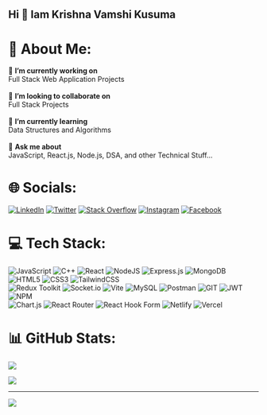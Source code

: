 ## Hi 👋 Iam Krishna Vamshi Kusuma


# 💫 About Me:
🔭 **I’m currently working on**<br>Full Stack Web Application Projects<br><br>👯 **I’m looking to collaborate on**<br>Full Stack Projects<br><br>🌱 **I’m currently learning**<br>Data Structures and Algorithms<br><br>💬 **Ask me about**<br>JavaScript, React.js, Node.js, DSA, and other Technical Stuff...



# 🌐 Socials:
[![LinkedIn](https://img.shields.io/badge/LinkedIn-%230077B5.svg?logo=linkedin&logoColor=white)](https://linkedin.com/in/krishnavamshikusuma) 
[![Twitter](https://img.shields.io/badge/Twitter-%231DA1F2.svg?logo=Twitter&logoColor=white)](https://twitter.com/Krishnavamshi_1) 
[![Stack Overflow](https://img.shields.io/badge/-Stackoverflow-FE7A16?logo=stack-overflow&logoColor=white)](https://stackoverflow.com/users/20693132) 
[![Instagram](https://img.shields.io/badge/Instagram-%23E4405F.svg?logo=Instagram&logoColor=white)](https://instagram.com/the_krishnavamshi) 
[![Facebook](https://img.shields.io/badge/Facebook-%231877F2.svg?logo=Facebook&logoColor=white)](https://facebook.com/krishnavamshi.kusuma) 



# 💻 Tech Stack:
![JavaScript](https://img.shields.io/badge/javascript-%23323330.svg?style=for-the-badge&logo=javascript&logoColor=%23F7DF1E)
![C++](https://img.shields.io/badge/c++-%2300599C.svg?style=for-the-badge&logo=c%2B%2B&logoColor=white)
![React](https://img.shields.io/badge/react-%2320232a.svg?style=for-the-badge&logo=react&logoColor=%2361DAFB)
![NodeJS](https://img.shields.io/badge/node.js-6DA55F?style=for-the-badge&logo=node.js&logoColor=white)
![Express.js](https://img.shields.io/badge/express.js-%23404d59.svg?style=for-the-badge&logo=express&logoColor=%2361DAFB) 
![MongoDB](https://img.shields.io/badge/MongoDB-%234ea94b.svg?style=for-the-badge&logo=mongodb&logoColor=white) 
![HTML5](https://img.shields.io/badge/html5-%23E34F26.svg?style=for-the-badge&logo=html5&logoColor=white)
![CSS3](https://img.shields.io/badge/css3-%231572B6.svg?style=for-the-badge&logo=css3&logoColor=white) 
![TailwindCSS](https://img.shields.io/badge/tailwindcss-%2338B2AC.svg?style=for-the-badge&logo=tailwind-css&logoColor=white)  
![Redux Toolkit](https://img.shields.io/badge/redux-%23593d88.svg?style=for-the-badge&logo=redux&logoColor=white) 
![Socket.io](https://img.shields.io/badge/Socket.io-black?style=for-the-badge&logo=socket.io&badgeColor=010101) 
![Vite](https://img.shields.io/badge/vite-%23646CFF.svg?style=for-the-badge&logo=vite&logoColor=white) 
![MySQL](https://img.shields.io/badge/mysql-%2300000f.svg?style=for-the-badge&logo=mysql&logoColor=white) 
![Postman](https://img.shields.io/badge/Postman-FF6C37?style=for-the-badge&logo=postman&logoColor=white)
![GIT](https://img.shields.io/badge/Git-fc6d26?style=for-the-badge&logo=git&logoColor=white) 
![JWT](https://img.shields.io/badge/JWT-black?style=for-the-badge&logo=JSON%20web%20tokens) 
![NPM](https://img.shields.io/badge/NPM-%23CB3837.svg?style=for-the-badge&logo=npm&logoColor=white)  
![Chart.js](https://img.shields.io/badge/chart.js-F5788D.svg?style=for-the-badge&logo=chart.js&logoColor=white) 
![React Router](https://img.shields.io/badge/React_Router-CA4245?style=for-the-badge&logo=react-router&logoColor=white) 
![React Hook Form](https://img.shields.io/badge/React%20Hook%20Form-%23EC5990.svg?style=for-the-badge&logo=reacthookform&logoColor=white) 
![Netlify](https://img.shields.io/badge/netlify-%23000000.svg?style=for-the-badge&logo=netlify&logoColor=#00C7B7) 
![Vercel](https://img.shields.io/badge/vercel-%23000000.svg?style=for-the-badge&logo=vercel&logoColor=white) 
<!-- ![AWS](https://img.shields.io/badge/AWS-%23FF9900.svg?style=for-the-badge&logo=amazon-aws&logoColor=white) 
![Webpack](https://img.shields.io/badge/webpack-%238DD6F9.svg?style=for-the-badge&logo=webpack&logoColor=black) 
![GraphQL](https://img.shields.io/badge/-GraphQL-E10098?style=for-the-badge&logo=graphql&logoColor=white) 
![Java](https://img.shields.io/badge/java-%23ED8B00.svg?style=for-the-badge&logo=openjdk&logoColor=white) 
![Python](https://img.shields.io/badge/python-3670A0?style=for-the-badge&logo=python&logoColor=ffdd54) 
![TypeScript](https://img.shields.io/badge/typescript-%23007ACC.svg?style=for-the-badge&logo=typescript&logoColor=white) 
![Bootstrap](https://img.shields.io/badge/bootstrap-%238511FA.svg?style=for-the-badge&logo=bootstrap&logoColor=white) 
![Canva](https://img.shields.io/badge/Canva-%2300C4CC.svg?style=for-the-badge&logo=Canva&logoColor=white) 
![Figma](https://img.shields.io/badge/figma-%23F24E1E.svg?style=for-the-badge&logo=figma&logoColor=white) 
![Docker](https://img.shields.io/badge/docker-%230db7ed.svg?style=for-the-badge&logo=docker&logoColor=white) 
![Kubernetes](https://img.shields.io/badge/kubernetes-%23326ce5.svg?style=for-the-badge&logo=kubernetes&logoColor=white) 
![ESLint](https://img.shields.io/badge/ESLint-4B3263?style=for-the-badge&logo=eslint&logoColor=white)  -->



# 📊 GitHub Stats:
<!-- ![](https://github-readme-stats.vercel.app/api?username=KrishnaOnline&theme=midnight-purple&hide_border=false&include_all_commits=true&count_private=true)<br/> -->
![](https://github-readme-streak-stats.herokuapp.com/?user=KrishnaOnline&theme=highcontrast&hide_border=false)<br/>
<!-- ![](https://github-readme-stats.vercel.app/api/top-langs/?username=KrishnaOnline&theme=midnight-purple&hide_border=false&include_all_commits=true&count_private=true&layout=compact) -->
<!--
## 🏆 GitHub Trophies
![](https://github-profile-trophy.vercel.app/?username=KrishnaOnline&theme=radical&no-frame=false&no-bg=false&margin-w=4)
-->
<!--
### ✍️ Random Dev Quote
![](https://quotes-github-readme.vercel.app/api?type=horizontal&theme=radical)
-->
<!-- ### 🔝 Top Contributed Repo
![](https://github-contributor-stats.vercel.app/api?username=KrishnaOnline&limit=5&theme=radical&combine_all_yearly_contributions=true) -->
<!--
### 😂 Random Dev Meme
<img src='https://randommeme-five.vercel.app/' style="height: 400px;"/>
-->

<a href="https://github.com/KrishnaOnline">
  <img  src="https://github-readme-activity-graph.vercel.app/graph?username=KrishnaOnline&theme=highcontrast" />
</a>

---
[![](https://visitcount.itsvg.in/api?id=KrishnaOnline&icon=5&color=1)](https://visitcount.itsvg.in)

<!-- Proudly created with GPRM ( https://gprm.itsvg.in ) -->
